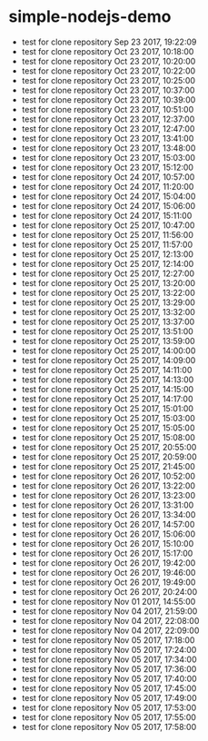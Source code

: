 # simple-nodejs-demo
* test for clone repository Sep 23 2017, 19:22:09
* test for clone repository Oct 23 2017, 10:18:00
* test for clone repository Oct 23 2017, 10:20:00
* test for clone repository Oct 23 2017, 10:22:00
* test for clone repository Oct 23 2017, 10:25:00
* test for clone repository Oct 23 2017, 10:37:00
* test for clone repository Oct 23 2017, 10:39:00
* test for clone repository Oct 23 2017, 10:51:00
* test for clone repository Oct 23 2017, 12:37:00
* test for clone repository Oct 23 2017, 12:47:00
* test for clone repository Oct 23 2017, 13:41:00
* test for clone repository Oct 23 2017, 13:48:00
* test for clone repository Oct 23 2017, 15:03:00
* test for clone repository Oct 23 2017, 15:12:00
* test for clone repository Oct 24 2017, 10:57:00
* test for clone repository Oct 24 2017, 11:20:00
* test for clone repository Oct 24 2017, 15:04:00
* test for clone repository Oct 24 2017, 15:06:00
* test for clone repository Oct 24 2017, 15:11:00
* test for clone repository Oct 25 2017, 10:47:00
* test for clone repository Oct 25 2017, 11:56:00
* test for clone repository Oct 25 2017, 11:57:00
* test for clone repository Oct 25 2017, 12:13:00
* test for clone repository Oct 25 2017, 12:14:00
* test for clone repository Oct 25 2017, 12:27:00
* test for clone repository Oct 25 2017, 13:20:00
* test for clone repository Oct 25 2017, 13:22:00
* test for clone repository Oct 25 2017, 13:29:00
* test for clone repository Oct 25 2017, 13:32:00
* test for clone repository Oct 25 2017, 13:37:00
* test for clone repository Oct 25 2017, 13:51:00
* test for clone repository Oct 25 2017, 13:59:00
* test for clone repository Oct 25 2017, 14:00:00
* test for clone repository Oct 25 2017, 14:09:00
* test for clone repository Oct 25 2017, 14:11:00
* test for clone repository Oct 25 2017, 14:13:00
* test for clone repository Oct 25 2017, 14:15:00
* test for clone repository Oct 25 2017, 14:17:00
* test for clone repository Oct 25 2017, 15:01:00
* test for clone repository Oct 25 2017, 15:03:00
* test for clone repository Oct 25 2017, 15:05:00
* test for clone repository Oct 25 2017, 15:08:00
* test for clone repository Oct 25 2017, 20:55:00
* test for clone repository Oct 25 2017, 20:59:00
* test for clone repository Oct 25 2017, 21:45:00
* test for clone repository Oct 26 2017, 10:52:00
* test for clone repository Oct 26 2017, 13:22:00
* test for clone repository Oct 26 2017, 13:23:00
* test for clone repository Oct 26 2017, 13:31:00
* test for clone repository Oct 26 2017, 13:34:00
* test for clone repository Oct 26 2017, 14:57:00
* test for clone repository Oct 26 2017, 15:06:00
* test for clone repository Oct 26 2017, 15:10:00
* test for clone repository Oct 26 2017, 15:17:00
* test for clone repository Oct 26 2017, 19:42:00
* test for clone repository Oct 26 2017, 19:46:00
* test for clone repository Oct 26 2017, 19:49:00
* test for clone repository Oct 26 2017, 20:24:00
* test for clone repository Nov 01 2017, 14:55:00
* test for clone repository Nov 04 2017, 21:59:00
* test for clone repository Nov 04 2017, 22:08:00
* test for clone repository Nov 04 2017, 22:09:00
* test for clone repository Nov 05 2017, 17:18:00
* test for clone repository Nov 05 2017, 17:24:00
* test for clone repository Nov 05 2017, 17:34:00
* test for clone repository Nov 05 2017, 17:36:00
* test for clone repository Nov 05 2017, 17:40:00
* test for clone repository Nov 05 2017, 17:45:00
* test for clone repository Nov 05 2017, 17:49:00
* test for clone repository Nov 05 2017, 17:53:00
* test for clone repository Nov 05 2017, 17:55:00
* test for clone repository Nov 05 2017, 17:58:00